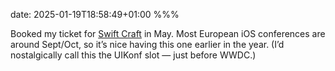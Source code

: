 date: 2025-01-19T18:58:49+01:00
%%%

Booked my ticket for [Swift Craft](https://swiftcraft.uk/) in May. Most European iOS conferences are around Sept/Oct, so it’s nice having this one earlier in the year. (I’d nostalgically call this the UIKonf slot — just before WWDC.)
